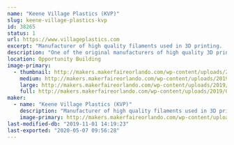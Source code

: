 ```yaml
---
name: "Keene Village Plastics (KVP)"
slug: keene-village-plastics-kvp
id: 38265
status: 1
url: https://www.villageplastics.com
excerpt: "Manufacturer of high quality filaments used in 3D printing.  With over 20 different materials currently available, more in development, and the ability to extrude your materials, no one has the capability or expertise that Keene Village Plastics has in the industry.  1.75MM and 3MM (2.85mm) available."
description: "One of the original manufacturers of high quality 3D printing filaments and plastic welding rod.  Original suppliers to MakerBot, 3Dsystems, Lulzbot and many others, we have over 15 years of experience making 3D printing filaments.  With over 20 different materials currently available, more in development, and the ability to extrude materials that you provide, no one has the capacity, capability, quality or expertise that Keene Village Plastics has in the industry.  For 3D filaments, 1.75MM and 3MM (2.85mm) are available."
location: Opportunity Building
image-primary:
  - thumbnail: http://makers.makerfaireorlando.com/wp-content/uploads/2019/09/KVP-Logo-Large-2017-1-150x150.jpg
    medium: http://makers.makerfaireorlando.com/wp-content/uploads/2019/09/KVP-Logo-Large-2017-1-300x232.jpg
    large: http://makers.makerfaireorlando.com/wp-content/uploads/2019/09/KVP-Logo-Large-2017-1-1024x791.jpg
    full: http://makers.makerfaireorlando.com/wp-content/uploads/2019/09/KVP-Logo-Large-2017-1.jpg
maker:
  - name: "Keene Village Plastics (KVP)"
    description: "Manufacturer of high quality filaments used in 3D printing.  With over 15 different materials currently available, more in development, and the ability to extrude your materials, no one has the capability or expertise that Keene Village Plastics has in the industry.  1.75MM and 3MM (2.85mm) available."
    image-primary: http://makers.makerfaireorlando.com/wp-content/uploads/2019/09/KVP-Logo-Large-2017-1024x791.jpg
last-modified-db: "2019-11-01 14:19:23"
last-exported: "2020-05-07 09:56:28"
---
```


